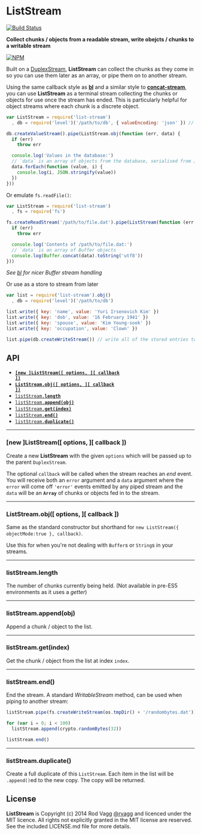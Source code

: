 # ListStream

[![Build Status](https://api.travis-ci.org/rvagg/list-stream.svg?branch=master)](http://travis-ci.org/rvagg/list-stream)

**Collect chunks / objects from a readable stream, write obejcts / chunks to a writable stream**

[![NPM](https://nodei.co/npm/list-stream.svg)](https://nodei.co/npm/list-stream/)

Built on a [DuplexStream](http://nodejs.org/docs/latest/api/stream.html#stream_class_stream_duplex), **ListStream** can collect the chunks as they come in so you can use them later as an array, or pipe them on to another stream.

Using the same callback style as **[bl](https://github.com/rvagg/bl)** and a similar style to **[concat-stream](https://github.com/maxogden/concat-stream)**, you can use **ListStream** as a terminal stream collecting the chunks or objects for use once the stream has ended. This is particularly helpful for object streams where each chunk is a discrete object.

```js
var ListStream = require('list-stream')
  , db = require('level')('/path/to/db', { valueEncoding: 'json' }) // stream from LevelDB!

db.createValueStream().pipe(ListStream.obj(function (err, data) {
  if (err)
    throw err

  console.log('Values in the database:')
  // `data` is an array of objects from the database, serialised from JSON strings
  data.forEach(function (value, i) {
    console.log(i, JSON.stringify(value))
  })
}))
```

Or emulate `fs.readFile()`:

```js
var ListStream = require('list-stream')
  , fs = require('fs')

fs.createReadStream('/path/to/file.dat').pipe(ListStream(function (err, data) {
  if (err)
    throw err

  console.log('Contents of /path/to/file.dat:')
  // `data` is an array of Buffer objects
  console.log(Buffer.concat(data).toString('utf8'))
}))
```

*See [bl](https://github.com/rvagg/bl) for nicer Buffer stream handling*

Or use as a store to stream from later

```js
var list = require('list-stream').obj()
  , db = require('level')('/path/to/db')

list.write({ key: 'name', value: 'Yuri Irsenovich Kim' })
list.write({ key: 'dob', value: '16 February 1941' })
list.write({ key: 'spouse', value: 'Kim Young-sook' })
list.write({ key: 'occupation', value: 'Clown' })

list.pipe(db.createWriteStream()) // write all of the stored entries to a database
```

## API

  * <a href="#ctor"><code><b>[new ]ListStream([ options, ][ callback ])</b></code></a>
  * <a href="#obj"><code><b>ListStream.obj([ options, ][ callback ])</b></code></a>
  * <a href="#length"><code>listStream.<b>length</b></code></a>
  * <a href="#append"><code>listStream.<b>append(obj)</b></code></a>
  * <a href="#get"><code>listStream.<b>get(index)</b></code></a>
  * <a href="#end"><code>listStream.<b>end()</b></code></a>
  * <a href="#duplicate"><code>listStream.<b>duplicate()</b></code></a>


--------------------------------------------------------
<a name="ctor"></a>
### [new ]ListStream([ options, ][ callback ])

Create a new **ListStream** with the given `options` which will be passed up to the parent `DuplexStream`.

The optional `callback` will be called when the stream reaches an *end* event. You will receive both an `error` argument and a `data` argument where the `error` will come off `'error'` events emitted by any piped stream and the `data` will be an **`Array`** of chunks or objects fed in to the stream.

--------------------------------------------------------
<a name="obj"></a>
### ListStream.obj([ options, ][ callback ])

Same as the standard constructor but shorthand for `new ListStream({ objectMode:true }, callback)`.

Use this for when you're not dealing with `Buffer`s or `String`s in your streams.

--------------------------------------------------------
<a name="length"></a>
### listStream.length

The number of chunks currently being held. (Not available in pre-ES5 environments as it uses a *getter*)

--------------------------------------------------------
<a name="append"></a>
### listStream.append(obj)

Append a chunk / object to the list.

--------------------------------------------------------
<a name="get"></a>
### listStream.get(index)

Get the chunk / object from the list at index `index`.

--------------------------------------------------------
<a name="get"></a>
### listStream.end()

End the stream. A standard *WritableStream* method, can be used when piping to another stream:

```js
listStream.pipe(fs.createWriteStream(os.tmpDir() + '/randombytes.dat'))

for (var i = 0; i < 100)
  listStream.append(crypto.randomBytes(32))

listStream.end()
```

--------------------------------------------------------
<a name="duplicate"></a>
### listStream.duplicate()

Create a full duplicate of this `ListStream`. Each item in the list will be `.append()`ed to the new copy. The copy will be returned.


## License

**ListStream** is Copyright (c) 2014 Rod Vagg [@rvagg](https://twitter.com/rvagg) and licenced under the MIT licence. All rights not explicitly granted in the MIT license are reserved. See the included LICENSE.md file for more details.
